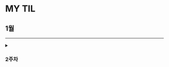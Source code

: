 # MY TIL

## 1월
---
<details>
  <summary><h3> 2주차</h3></summary>
    <details>
      <summary> CUL&GUL </summary>
- CLI(Command Line Interface): **명령어**를 통해 사용자와 컴퓨터가 상호 작용하는 방식
      
- GUL(Graphic User Interface): **그래픽**을 통해 사용자와 컴퓨터가 상호 작용하는 방식
  
- CLI를 사용해야 하는 가장 큰 이유는 **메모리와 CPU 사용량이 적어** 효율적으로 동작하기 때문이다. ⇒ 컴퓨터가 **개인화**가 되면서 혁신이 일어났다.개발자라면 시스템을 구축하여 제공할 수 있어야 하며, 이를 위해서 효율성이 필요하다.
    </details>
</details>
